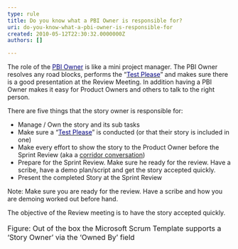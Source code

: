 ```yaml
---
type: rule
title: Do you know what a PBI Owner is responsible for?
uri: do-you-know-what-a-pbi-owner-is-responsible-for
created: 2010-05-12T22:30:32.0000000Z
authors: []

---
```




<span class='intro'> The role of the <a href="/Pages/OwnerForEveryUserStory.aspx" shape="rect"><font color="#000080">PBI Owner</font></a>&#160;is like a mini project manager.&#160;The PBI&#160;Owner resolves any road blocks, performs the&#160;“<a href="/Pages/TestPleaseInScrum.aspx" shape="rect"><font color="#000080">Test Please</font></a>” and makes sure there is a good presentation at the Review Meeting.&#160;In addition having a PBI Owner makes it easy for Product Owners and others to talk to the right person. 
 </span>


  <p>There are five things that the story owner is responsible for&#58;</p>
<ul>
    <li>Manage / Own the story and its sub tasks </li>
    <li>Make sure a “<a href="/Pages/TestPleaseInScrum.aspx" shape="rect"><font color="#000080">Test Please</font></a>” is conducted (or that their story is included in one) </li>
    <li>Make every effort to show the story to the Product Owner before the Sprint Review (aka a <a href="/_layouts/15/FIXUPREDIRECT.ASPX?WebId=3dfc0e07-e23a-4cbb-aac2-e778b71166a2&amp;TermSetId=07da3ddf-0924-4cd2-a6d4-a4809ae20160&amp;TermId=70e9f0e5-38ea-4616-bb21-6ba5167beb6b">corridor conversation</a>) </li>
    <li>Prepare for the Sprint Review. Make sure h​e ready for the review. Have a scribe, have a demo plan/script and get the story accepted quickly. </li>
    <li>Present the completed Story at the Sprint Review </li>
</ul>
<p>Note&#58; Make sure you are ready for the review. Have a scribe and how you are demoing worked out before hand. </p>
<p>The objective of the Review meeting is to have the story accepted quickly.<br>
<br>
<img src="NewProductBacklog.jpg" alt="" /><br>
<font size="+0" class="ms-rteCustom-FigureNormal">Figure&#58; Out of the box the Microsoft Scrum Template supports a ‘Story Owner’ via the ‘Owned By’ field</font></p>




